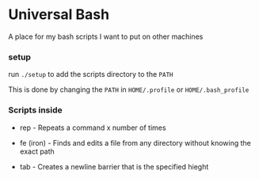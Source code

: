 # Universal Bash
   
A place for my bash scripts I want to put on other machines
   
### setup
   
run `./setup` to add the scripts directory to the `PATH`

This is done by changing the `PATH` in `HOME/.profile` or `HOME/.bash_profile`

### Scripts inside

 - rep - Repeats a command x number of times

 - fe (iron) - Finds and edits a file from any directory without knowing the exact path

 - tab - Creates a newline barrier that is the specified hieght
